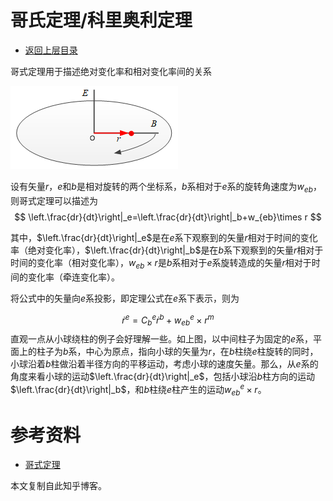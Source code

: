 # 哥氏定理/科里奥利定理

- [返回上层目录](../navigation.md)

哥式定理用于描述绝对变化率和相对变化率间的关系

![e-rot-b](pic/e-rot-b.png)

设有矢量$r$，$e$和$b$是相对旋转的两个坐标系，$b$系相对于$e$系的旋转角速度为$w_{eb}$，则哥式定理可以描述为
$$
\left.\frac{dr}{dt}\right|_e=\left.\frac{dr}{dt}\right|_b+w_{eb}\times r
$$

其中，$\left.\frac{dr}{dt}\right|_e$是在$e$系下观察到的矢量$r$相对于时间的变化率（绝对变化率），$\left.\frac{dr}{dt}\right|_b$是在$b$系下观察到的矢量$r$相对于时间的变化率（相对变化率），$w_{eb}\times r$是$b$系相对于$e$系旋转造成的矢量$r$相对于时间的变化率（牵连变化率）。

将公式中的矢量向$e$系投影，即定理公式在$e$系下表示，则为

$$
\dot{r}^e=C_b^e\dot{r}^b+w_{eb}^e\times r^m
$$
直观一点从小球绕柱的例子会好理解一些。如上图，以中间柱子为固定的$e$系，平面上的柱子为$b$系，中心为原点，指向小球的矢量为$r$，在$b$柱绕$e$柱旋转的同时，小球沿着$b$柱做沿着半径方向的平移运动，考虑小球的速度矢量。那么，从$e$系的角度来看小球的运动$\left.\frac{dr}{dt}\right|_e$，包括小球沿$b$柱方向的运动$\left.\frac{dr}{dt}\right|_b$，和$b$柱绕$e$柱产生的运动$w_{eb}^e\times r$。

# 参考资料

* [哥式定理](https://zhuanlan.zhihu.com/p/268592199)

本文复制自此知乎博客。

